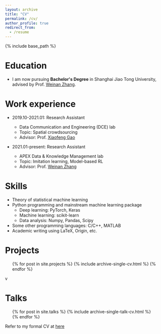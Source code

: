 ```yaml
---
layout: archive
title: "CV"
permalink: /cv/
author_profile: true
redirect_from:
  - /resume
---
```


{% include base_path %}

Education
======
* I am now pursuing **Bachelor's Degree** in Shanghai Jiao Tong University, advised by Prof. [Weinan Zhang](https://wnzhang.net).

Work experience
======
* 2019.10-2021.01: Research Assistant
  * Data Communication and Engineering (DCE) lab
  * Topic: Spatial crowdsourcing
  * Advisor: Prof. [Xiaofeng Gao](https://www.cs.sjtu.edu.cn/~gao-xf/)

* 2021.01-present: Research Assistant
  * APEX Data & Knowledge Management lab
  * Topic: Imitation learning, Model-based RL
  * Advisor: Prof. [Weinan Zhang](https://wnzhang.net)
  
Skills
======
* Theory of statistical machine learning
* Python programming and mainstream machine learning package
  * Deep learning: PyTorch, Keras
  * Machine learning: scikit-learn
  * Data analysis: Numpy, Pandas, Scipy
* Some other programming languages: C/C++, MATLAB
* Academic writing using LaTeX, Origin, etc.

Projects
======
  <ul>{% for post in site.projects %}
    {% include archive-single-cv.html %}
  {% endfor %}</ul>v
  
Talks
======
  <ul>{% for post in site.talks %}
    {% include archive-single-talk-cv.html %}
  {% endfor %}</ul>
  
Refer to my formal CV at [here](../files/CV.pdf)
